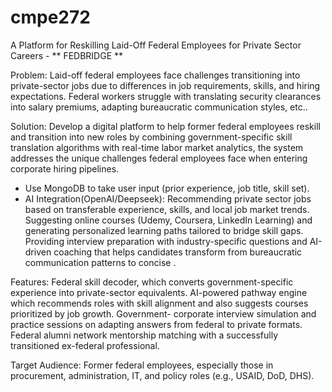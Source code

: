 
# cmpe272

A Platform for Reskilling Laid-Off Federal Employees for Private Sector Careers - ** FEDBRIDGE **

Problem:
Laid-off federal employees face challenges transitioning into private-sector jobs due to differences in job requirements, skills, and hiring expectations. Federal workers struggle with translating security clearances into salary premiums, adapting bureaucratic communication styles, etc..

Solution:
Develop a digital platform to help former federal employees reskill and transition into new roles by combining government-specific skill translation algorithms with real-time labor market analytics, the system addresses the unique challenges federal employees face when entering corporate hiring pipelines.

* Use MongoDB to take user input (prior experience, job title, skill set).
* AI Integration(OpenAI/Deepseek):
       Recommending private sector jobs based on transferable experience, skills, and local job market trends.
       Suggesting online courses (Udemy, Coursera, LinkedIn Learning) and generating personalized learning paths tailored to bridge skill gaps.
       Providing interview preparation with industry-specific questions and AI-driven coaching that helps candidates transform from bureaucratic communication patterns to concise .

Features:
Federal skill decoder, which converts government-specific  experience into private-sector equivalents.
AI-powered pathway engine which recommends roles with skill alignment and also suggests courses prioritized by job growth.
Government- corporate interview simulation and practice sessions on adapting answers from federal to private formats.
Federal alumni network mentorship  matching with a successfully transitioned ex-federal  professional.

Target Audience:
Former federal employees, especially those in procurement, administration, IT, and policy roles (e.g., USAID, DoD, DHS).
